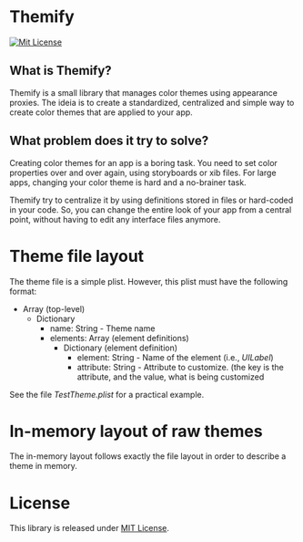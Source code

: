# Themify
[![Mit License][mit-badge]][mit-url]

## What is Themify?

Themify is a small library that manages color themes using appearance
proxies. The ideia is to create a standardized, centralized and simple way to
create color themes that are applied to your app.

## What problem does it try to solve?

Creating color themes for an app is a boring task. You need to set color
properties over and over again, using storyboards or xib files. For large apps,
changing your color theme is hard and a no-brainer task.

Themify try to centralize it by using definitions stored in files or hard-coded
in your code. So, you can change the entire look of your app from a central
point, without having to edit any interface files anymore.

# Theme file layout

The theme file is a simple plist. However, this plist must have the following format:

- Array (top-level)
  - Dictionary
    - name: String - Theme name
    - elements: Array (element definitions)
      - Dictionary (element definition)
        - element: String - Name of the element (i.e., _UILabel_)
        - attribute: String - Attribute to customize. (the key is the attribute, and the value, what is being customized

See the file _TestTheme.plist_ for a practical example.

# In-memory layout of raw themes

The in-memory layout follows exactly the file layout in order to describe a
theme in memory.

# License

This library is released under [MIT License](LICENSE).

[mit-badge]: https://img.shields.io/badge/License-MIT-blue.svg?style=flat
[mit-url]: https://tldrlegal.com/license/mit-license
